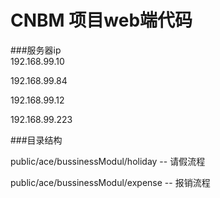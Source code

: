 # CNBM 项目web端代码

###服务器ip   
192.168.99.10

192.168.99.84

192.168.99.12

192.168.99.223


###目录结构

public/ace/bussinessModul/holiday -- 请假流程

public/ace/bussinessModul/expense -- 报销流程


